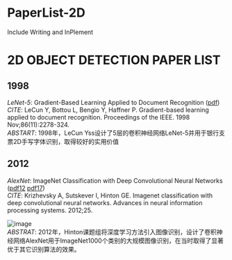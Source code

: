 # PaperList-2D
Include Writing and InPlement

# 2D OBJECT DETECTION PAPER LIST
## 1998  
*LeNet-5*: Gradient-Based Learning Applied to Document Recognition ([pdf](https://sci-hub.st/10.1109/5.726791))  
*CITE*: LeCun Y, Bottou L, Bengio Y, Haffner P. Gradient-based learning applied to document recognition. Proceedings of the IEEE. 1998 Nov;86(11):2278-324.  
*ABSTART*: 1998年，LeCun Yss设计了5层的卷积神经网络LeNet-5并用于银行支票2D手写字体识别，取得较好的实用价值  
## 2012
*AlexNet*: ImageNet Classification with Deep Convolutional Neural Networks ([pdf12](https://proceedings.neurips.cc/paper/2012/file/c399862d3b9d6b76c8436e924a68c45b-Paper.pdf) [pdf17](https://sci-hub.st/10.1145/3065386))  
*CITE*: Krizhevsky A, Sutskever I, Hinton GE. Imagenet classification with deep convolutional neural networks. Advances in neural information processing systems. 2012;25.

![image](https://github.com/huitang96/PaperList-2D/blob/master/images/AlexNet.png)  
*ABSTRAT*: 2012年，Hinton课题组将深度学习方法引入图像识别，设计了卷积神经网络AlexNet用于ImageNet1000个类别的大规模图像识别，在当时取得了显著优于其它识别算法的效果。
